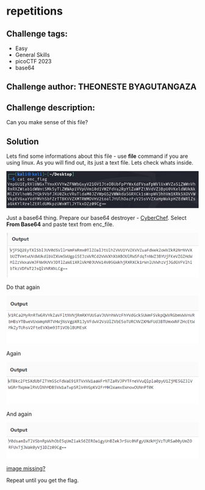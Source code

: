 # repetitions
## Challenge tags:
- Easy
- General Skills
- picoCTF 2023
- base64

## Challenge author: THEONESTE BYAGUTANGAZA
## Challenge description:
Can you make sense of this file?

## Solution
Lets find some informations about this file - use **file** command if you are using linux. As you will find out, its just a text file. Lets check whats inside.  

![image missing?](./content/repetitions_01.PNG)

Just a base64 thing. Prepare our base64 destroyer - [CyberChef](https://gchq.github.io/CyberChef/). Select **From Base64** and paste text from enc_file. 

![image missing?](./content/repetitions_02.PNG)

Do that again

![image missing?](./content/repetitions_03.PNG)

Again

![image missing?](./content/repetitions_04.PNG)

And again 

![image missing?](./content/repetitions_05.PNG)

[image missing?](https://tenor.com/pl/view/more-kylo-ren-adam-driver-screaming-star-wars-gif-17734637)

Repeat until you get the flag. 


